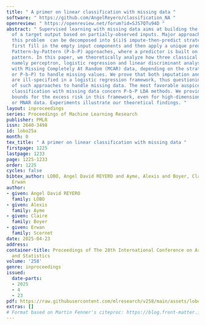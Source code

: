 ```yaml
---
title: " A primer on linear classification with missing data "
software: " https://github.com/AngelReyero/classification_NA "
openreview: " https://openreview.net/forum?id=SJS7QTu94D "
abstract: " Supervised learning with missing data aims at building the best prediction
  of a target output based on partially-observed inputs. Major approaches to address
  this problem  can be decomposed into $(i)$ impute-then-predict strategies, which
  first fill in the empty input components and then apply a unique predictor and $(ii)$
  Pattern-by-Pattern (P-b-P) approaches, where a predictor is built on each missing
  pattern. In this paper, we theoretically analyze how three classical linear classifiers,
  namely perceptron, logistic regression and linear discriminant analysis (LDA), behave
  with Missing Completely At Random (MCAR) data, depending on the strategy (imputation
  or P-b-P) to handle missing values. We prove that both imputation and P-b-P approaches
  are ill-specified in a logistic regression framework, thus questioning the relevance
  of such approaches to handle missing data. The most favorable auspices to perform
  classification with missing data concern P-b-P LDA methods. We provide finite-sample
  bounds for the excess risk in this framework, even for high-dimensional settings
  or MNAR data. Experiments illustrate our theoretical findings. "
layout: inproceedings
series: Proceedings of Machine Learning Research
publisher: PMLR
issn: 2640-3498
id: lobo25a
month: 0
tex_title: " A primer on linear classification with missing data "
firstpage: 1225
lastpage: 1233
page: 1225-1233
order: 1225
cycles: false
bibtex_author: LOBO, Angel David REYERO and Ayme, Alexis and Boyer, Claire and Scornet,
  Erwan
author:
- given: Angel David REYERO
  family: LOBO
- given: Alexis
  family: Ayme
- given: Claire
  family: Boyer
- given: Erwan
  family: Scornet
date: 2025-04-23
address:
container-title: Proceedings of The 28th International Conference on Artificial Intelligence
  and Statistics
volume: '258'
genre: inproceedings
issued:
  date-parts:
  - 2025
  - 4
  - 23
pdf: https://raw.githubusercontent.com/mlresearch/v258/main/assets/lobo25a/lobo25a.pdf
extras: []
# Format based on Martin Fenner's citeproc: https://blog.front-matter.io/posts/citeproc-yaml-for-bibliographies/
---
```

